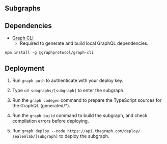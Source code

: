 ## Subgraphs



## Dependencies

- [Graph CLI](https://github.com/graphprotocol/graph-cli)
    - Required to generate and build local GraphQL dependencies.

```shell
npm install -g @graphprotocol/graph-cli
```

## Deployment

1. Run `graph auth` to authenticate with your deploy key.

2. Type `cd subgraphs/[subgraph]` to enter the subgraph.

3. Run the `graph codegen` command to prepare the TypeScript sources for the GraphQL (generated/*).

4. Run the `graph build` command to build the subgraph, and check compilation errors before deploying.

5. Run `graph deploy --node https://api.thegraph.com/deploy/ sealemlab/[subgraph]` to deploy the subgraph.